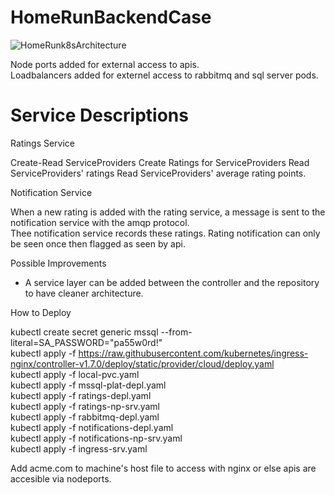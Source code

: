 # HomeRunBackendCase

 ![HomeRunk8sArchitecture](https://user-images.githubusercontent.com/31182762/235013128-1be367ac-33ae-4e47-bc96-8e66f0add8a5.png)

 Node ports added for external access to apis.  
 Loadbalancers added for externel access to rabbitmq and sql server pods.  
 
 

# Service Descriptions

Ratings Service

Create-Read ServiceProviders
Create Ratings for ServiceProviders
Read ServiceProviders' ratings
Read ServiceProviders' average rating points.

Notification Service

When a new rating is added with the rating service, a message is sent to the notification service with the amqp protocol.   
Thee notification service records these ratings. Rating notification can only be seen once then flagged as seen by api.



Possible Improvements  

* A service layer can be added between the controller and the repository to have cleaner architecture.  
 
How to Deploy  
  
kubectl create secret generic mssql --from-literal=SA_PASSWORD="pa55w0rd!"  
kubectl apply -f https://raw.githubusercontent.com/kubernetes/ingress-nginx/controller-v1.7.0/deploy/static/provider/cloud/deploy.yaml  
kubectl apply -f local-pvc.yaml  
kubectl apply -f mssql-plat-depl.yaml  
kubectl apply -f ratings-depl.yaml  
kubectl apply -f ratings-np-srv.yaml  
kubectl apply -f rabbitmq-depl.yaml  
kubectl apply -f notifications-depl.yaml  
kubectl apply -f notifications-np-srv.yaml  
kubectl apply -f ingress-srv.yaml  
  
Add acme.com to machine's host file to access with nginx or else apis are accesible via nodeports.
